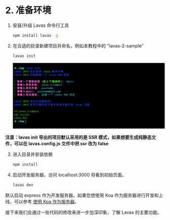 # 2. 准备环境

1. 安装/升级 Lavas 命令行工具

    ```bash
    npm install lavas -g
    ```

2. 在合适的目录新建项目并命名，例如本教程中的 "lavas-2-sample"

    ```bash
    lavas init
    ```

    ![lava init](./images/lavas-init0.png)

**注意：lavas init 导出的项目默认采用的是 SSR 模式，如果想要生成纯静态文件，可以在 lavas.config.js 文件中把 ssr 改为 false**

3. 进入目录并安装依赖

    ```bash
    npm install
    ```

4. 启动开发服务器，访问 localhost:3000 将看到初始页面。
    ```bash
    lavas dev
    ```

默认启动 express 作为开发服务器。如果您想使用 Koa 作为服务器进行开发和上线，可以参考 [使用 Koa 作为服务器](/codelab/koa/introduction)。

接下来我们会通过一些代码的修改来进一步加深印象，了解 Lavas 的主要功能。
